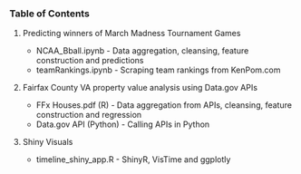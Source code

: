 ### Table of Contents

1.  Predicting winners of March Madness Tournament Games
    * NCAA_Bball.ipynb - Data aggregation, cleansing, feature construction and predictions
    * teamRankings.ipynb - Scraping team rankings from KenPom.com
  
2.  Fairfax County VA property value analysis using Data.gov APIs
    * FFx Houses.pdf (R) - Data aggregation from APIs, cleansing, feature construction and regression
    * Data.gov API (Python) - Calling APIs in Python
  
3.  Shiny Visuals
    * timeline_shiny_app.R - ShinyR, VisTime and ggplotly
